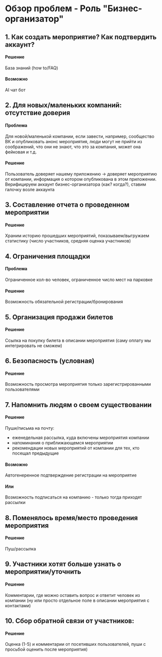 # Обзор проблем - Роль "Бизнес-организатор"

## 1. Как создать мероприятие? Как подтвердить аккаунт?
#### Решение
База знаний (how to/FAQ)
#### Возможно
AI чат бот
## 2. Для новых/маленьких компаний: отсутствие доверия
#### Проблема
Для новой/маленькой компании, если завести, например, сообщество ВК и опубликовать анонс мероприятия, люди могут не прийти из соображений, что они не знают, что это за компания, может она фейковая и т.д.
#### Решение
Пользователь доверяет нашему приложению -> доверяет мероприятию от компании, информация о котором опубликована в этом приложении.
Верифицируем аккаунт бизнес-организатора (как? когда?), ставим галочку возле аккаунта
## 3. Составление отчета о проведенном мероприятии
#### Решение
Храним историю прошедших мероприятий, показываем/выгружаем статистику (число участников, средняя оценка участников)
## 4. Ограничения площадки
#### Проблема
Ограниченное кол-во человек, ограниченное число мест на парковке
#### Решение 
Возможность обязательной регистрации/бронирования
## 5. Организация продажи билетов
#### Решение
Ссылка на покупку билета в описании мероприятия (саму оплату мы интегрировать не сможем)
## 6. Безопасность (условная)
#### Решение
Возможность просмотра мероприятия только зарегистрированными пользователями
## 7. Напомнить людям о своем существовании
#### Решение
Пуши/письма на почту: 
* еженедельная рассылка, куда включены мероприятия компании
* напоминания о приближающемся мероприятии
* рекомендации новых мероприятий от компании для тех, кто посещал предыдущие
#### Возможно
Автогенеренное подтверждение регистрации на мероприятие
#### Или
Возможность подписаться на компанию - только тогда приходят рассылки
## 8. Поменялось время/место проведения мероприятия
#### Решение
Пуш/рассылка
## 9. Участники хотят больше узнать о мероприятии/уточнить
#### Решение
Комментарии, где можно оставить вопрос и ответит человек из компании
(ну или просто отдельное поле в описании мероприятия с контактами)
## 10. Сбор обратной связи от участников:
#### Решение
Оценка (1-5) и комментарии от посетивших пользователей, пуши с просьбой оценить после мероприятия)

